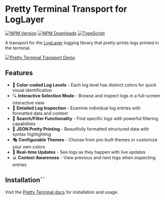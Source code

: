 # Pretty Terminal Transport for LogLayer

[![NPM Version](https://img.shields.io/npm/v/%40loglayer%2Ftransport-pretty-terminal)](https://www.npmjs.com/package/@loglayer/transport-pretty-terminal)
[![NPM Downloads](https://img.shields.io/npm/dm/%40loglayer%2Ftransport-pretty-terminal)](https://www.npmjs.com/package/@loglayer/transport-pretty-terminal)
[![TypeScript](https://img.shields.io/badge/%3C%2F%3E-TypeScript-%230074c1.svg)](http://www.typescriptlang.org/)

A transport for the [LogLayer](https://loglayer.dev) logging library that pretty-prints logs printed in the terminal.

[![Pretty Terminal Transport Demo](https://asciinema.org/a/vQ3oaam0ntCUlN3JQQHwbeyKK.svg?t=4)](https://asciinema.org/a/vQ3oaam0ntCUlN3JQQHwbeyKK?t=4)

## Features

- 🎨 **Color-coded Log Levels** - Each log level has distinct colors for quick visual identification
- 🔍 **Interactive Selection Mode** - Browse and inspect logs in a full-screen interactive view
- 📝 **Detailed Log Inspection** - Examine individual log entries with formatted data and context
- 🔎 **Search/Filter Functionality** - Find specific logs with powerful filtering capabilities
- 💅 **JSON Pretty Printing** - Beautifully formatted structured data with syntax highlighting
- 🎭 **Configurable Themes** - Choose from pre-built themes or customize your own colors
- 🔄 **Real-time Updates** - See logs as they happen with live updates
- 📊 **Context Awareness** - View previous and next logs when inspecting entries

## Installation``

Visit the [Pretty Terminal docs](https://loglayer.dev/transports/pretty-terminal)
for installation and usage.
